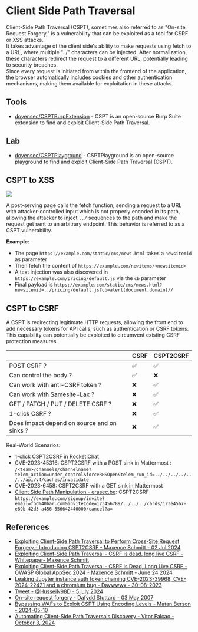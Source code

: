# Client Side Path Traversal

Client-Side Path Traversal (CSPT), sometimes also referred to as "On-site Request Forgery," is a vulnerability that can be exploited as a tool for CSRF or XSS attacks.  
It takes advantage of the client side's ability to make requests using fetch to a URL, where multiple "../" characters can be injected. After normalization, these characters redirect the request to a different URL, potentially leading to security breaches.  
Since every request is initiated from within the frontend of the application, the browser automatically includes cookies and other authentication mechanisms, making them available for exploitation in these attacks.


## Tools

* [doyensec/CSPTBurpExtension](https://github.com/doyensec/CSPTBurpExtension) - CSPT is an open-source Burp Suite extension to find and exploit Client-Side Path Traversal.


## Lab

* [doyensec/CSPTPlayground](https://github.com/doyensec/CSPTPlayground) - CSPTPlayground is an open-source playground to find and exploit Client-Side Path Traversal (CSPT).


## CSPT to XSS

![](https://matanber.com/images/blog/cspt-query-param.png)

A post-serving page calls the fetch function, sending a request to a URL with attacker-controlled input which is not properly encoded in its path, allowing the attacker to inject `../` sequences to the path and make the request get sent to an arbitrary endpoint. This behavior is referred to as a CSPT vulnerability.

**Example**:

* The page `https://example.com/static/cms/news.html` takes a `newsitemid` as parameter
* Then fetch the content of `https://example.com/newitems/<newsitemid>`
* A text injection was also discovered in `https://example.com/pricing/default.js` via the `cb` parameter
* Final payload is `https://example.com/static/cms/news.html?newsitemid=../pricing/default.js?cb=alert(document.domain)//`


## CSPT to CSRF

A CSPT is redirecting legitimate HTTP requests, allowing the front end to add necessary tokens for API calls, such as authentication or CSRF tokens. This capability can potentially be exploited to circumvent existing CSRF protection measures.

|                                             | CSRF               | CSPT2CSRF          |
| ------------------------------------------- | -----------------  | ------------------ |
| POST CSRF ?                                 | :white_check_mark: | :white_check_mark: |
| Can control the body ?                      | :white_check_mark: | :x:                |
| Can work with anti-CSRF token ?             | :x:                | :white_check_mark: |
| Can work with Samesite=Lax ?                | :x:                | :white_check_mark: |
| GET / PATCH / PUT / DELETE CSRF ?           | :x:                | :white_check_mark: |
| 1-click CSRF ?                              | :x:                | :white_check_mark: |
| Does impact depend on source and on sinks ? | :x:                | :white_check_mark: |


Real-World Scenarios:

* 1-click CSPT2CSRF in Rocket.Chat
* CVE-2023-45316: CSPT2CSRF with a POST sink in Mattermost : `/<team>/channels/channelname?telem_action=under_control&forceRHSOpen&telem_run_id=../../../../../../api/v4/caches/invalidate`
* CVE-2023-6458: CSPT2CSRF with a GET sink in Mattermost
* [Client Side Path Manipulation - erasec.be](https://www.erasec.be/blog/client-side-path-manipulation/): CSPT2CSRF `https://example.com/signup/invite?email=foo%40bar.com&inviteCode=123456789/../../../cards/123e4567-e89b-42d3-a456-556642440000/cancel?a=`


## References

* [Exploiting Client-Side Path Traversal to Perform Cross-Site Request Forgery - Introducing CSPT2CSRF - Maxence Schmitt - 02 Jul 2024](https://blog.doyensec.com/2024/07/02/cspt2csrf.html)
* [Exploiting Client-Side Path Traversal - CSRF is dead, long live CSRF - Whitepaper- Maxence Schmitt](https://www.doyensec.com/resources/Doyensec_CSPT2CSRF_Whitepaper.pdf)
* [Exploiting Client-Side Path Traversal - CSRF is Dead, Long Live CSRF - OWASP Global AppSec 2024 - Maxence Schmitt - June 24 2024](https://www.doyensec.com/resources/Doyensec_CSPT2CSRF_OWASP_Appsec_Lisbon.pdf)
* [Leaking Jupyter instance auth token chaining CVE-2023-39968, CVE-2024-22421 and a chromium bug - Davwwwx -  30-08-2023](https://blog.xss.am/2023/08/cve-2023-39968-jupyter-token-leak/)
* [Tweet - @HusseiN98D - 5 july 2024](https://twitter.com/HusseiN98D/status/1809164551822172616)
* [On-site request forgery - Dafydd Stuttard - 03 May 2007](https://portswigger.net/blog/on-site-request-forgery)
* [Bypassing WAFs to Exploit CSPT Using Encoding Levels - Matan Berson - 2024-05-10](https://matanber.com/blog/cspt-levels)
* [Automating Client-Side Path Traversals Discovery - Vitor Falcao - October 3, 2024](https://vitorfalcao.com/posts/automating-cspt-discovery/)